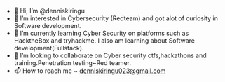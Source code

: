 - 👋 Hi, I’m @denniskiringu
- 👀 I’m interested in Cybersecurity (Redteam)  and got alot of curiosity in Software development.
- 🌱 I’m currently learning Cyber Security on platforms such as HacktheBox and tryhackme. I also am learning about Software development(Fullstack).
- 💞️ I’m looking to collaborate on Cyber security ctfs,hackathons and training.Penetration testing~Red teamer.
- 📫 How to reach me ~ denniskiringu023@gmail.com

<!---
denniskiringu254/denniskiringu254 is a ✨ special ✨ repository because its `README.md` (this file) appears on your GitHub profile.
You can click the Preview link to take a look at your changes.
--->
